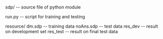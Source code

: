 sdp/ -- source file of python module

run.py -- script for training and testing

resource/
dm.sdp   -- training data
noAns.sdp  -- test data
res_dev  -- result on development set
res_test  -- result on final test data